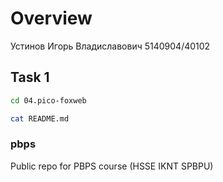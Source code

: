 # Overview 
Устинов Игорь Владиславович 5140904/40102

## Task 1

```sh
cd 04.pico-foxweb
```
```sh
cat README.md
```

### pbps
Public repo for PBPS course (HSSE IKNT SPBPU) 
